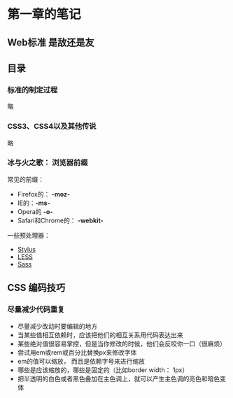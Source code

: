 # 第一章的笔记

## Web标准 是敌还是友
## 目录
###  标准的制定过程
略
### CSS3、CSS4以及其他传说
略
### 冰与火之歌： 浏览器前缀
常见的前缀：
- Firefox的： **-moz-**
- IE的：**-ms-**
- Opera的 **-o-**
- Safari和Chrome的： **-webkit-**

一些预处理器：

- [Stylus](https://stylus-lang.com/)
- [LESS](https://lesscss.org/)
- [Sass](https://sass-lang.com/)


## CSS 编码技巧

### 尽量减少代码重复

- 尽量减少改动时要编辑的地方
- 当某些值相互依赖时，应该把他们的相互关系用代码表达出来
- 某些绝对值很容易掌控，但是当你修改的时候，他们会反咬你一口（很麻烦）
- 尝试用em或rem或百分比替换px来修改字体
- em的值可以缩放， 而且是依赖字号来进行缩放
- 哪些是应该缩放的，哪些是固定的（比如border width： 1px）
- 把半透明的白色或者黑色叠加在主色调上，就可以产生主色调的亮色和暗色变体